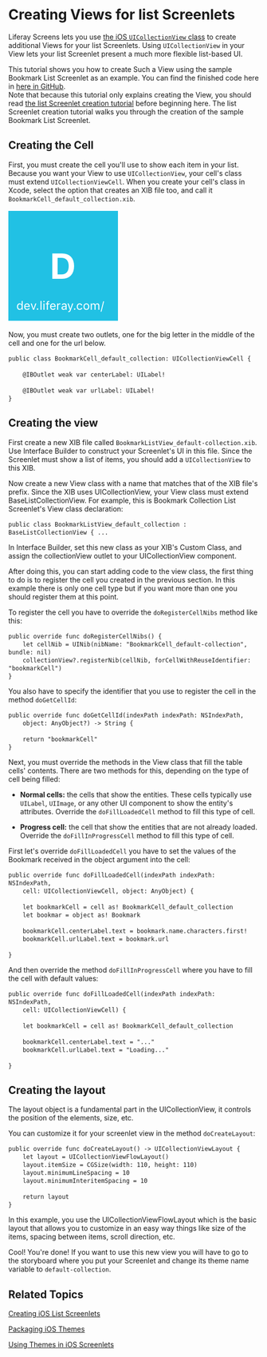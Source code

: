 # Creating Views for list Screenlets

Liferay Screens lets you use 
[the iOS `UICollectionView` class](https://developer.apple.com/reference/uikit/uicollectionview) 
to create additional Views for your list Screenlets. Using `UICollectionView` in 
your View lets your list Screenlet present a much more flexible list-based UI. 

This tutorial shows you how to create Such a View using the sample Bookmark List 
Screenlet as an example. You can find the finished code here in 
[here in GitHub](https://github.com/liferay/liferay-screens/tree/master/ios/Samples/Bookmark/BookmarkListScreenlet).  
Note that because this tutorial only explains creating the View, you should read 
[the list Screenlet creation tutorial](/develop/tutorials/-/knowledge_base/7-0/creating-ios-list-screenlets) 
before beginning here. The list Screenlet creation tutorial walks you through 
the creation of the sample Bookmark List Screenlet. 
<!-- Replace the BookmarkListScreenlet GitHub link with a link to the View -->

## Creating the Cell

First, you must create the cell you'll use to show each item in your list. 
Because you want your View to use `UICollectionView`, your cell's class must 
extend `UICollectionViewCell`. When you create your cell's class in Xcode, 
select the option that creates an XIB file too, and call it 
`BookmarkCell_default_collection.xib`. 

![Figure 1: Here's the collection view cell finished.](../../../images/screens-ios-collectionview-cell.png)

Now, you must create two outlets, one for the big letter in the middle of the 
cell and one for the url below. 

    public class BookmarkCell_default_collection: UICollectionViewCell {

        @IBOutlet weak var centerLabel: UILabel!

        @IBOutlet weak var urlLabel: UILabel!
    }

## Creating the view [](id=creating-the-view)

First create a new XIB file called `BookmarkListView_default-collection.xib`. 
Use Interface Builder to construct your Screenlet's UI in this file. Since the 
Screenlet must show a list of items, you should add a `UICollectionView` to this 
XIB.

Now create a new View class with a name that matches that of the XIB file's 
prefix. Since the XIB uses UICollectionView, your View class must extend 
BaseListCollectionView. For example, this is Bookmark Collection List 
Screenlet's View class declaration:

    public class BookmarkListView_default_collection : BaseListCollectionView { ...
	
In Interface Builder, set this new class as your XIB's Custom Class, and assign 
the collectionView outlet to your UICollectionView component.

After doing this, you can start adding code to the view class, the first thing 
to do is to register the cell you created in the previous section. In this 
example there is only one cell type but if you want more than one you should 
register them at this point.

To register the cell you have to override the `doRegisterCellNibs` method like 
this:

    public override func doRegisterCellNibs() {
        let cellNib = UINib(nibName: "BookmarkCell_default-collection", bundle: nil)
        collectionView?.registerNib(cellNib, forCellWithReuseIdentifier: "bookmarkCell")
    }

You also have to specify the identifier that you use to register the cell in the 
method `doGetCellId`:

    public override func doGetCellId(indexPath indexPath: NSIndexPath,
        object: AnyObject?) -> String {

        return "bookmarkCell"
    }

Next, you must override the methods in the View class that fill the table cells' 
contents. There are two methods for this, depending on the type of cell being 
filled: 

- **Normal cells:** the cells that show the entities. These cells typically use 
  `UILabel`, `UIImage`, or any other UI component to show the entity's 
  attributes. Override the `doFillLoadedCell` method to fill this type of cell. 

- **Progress cell:** the cell that show the entities that are not already 
  loaded. Override the `doFillInProgressCell` method to fill this type of cell. 
  
First let's override `doFillLoadedCell` you have to set the values of the 
Bookmark received in the object argument into the cell:
  
    public override func doFillLoadedCell(indexPath indexPath: NSIndexPath,
        cell: UICollectionViewCell, object: AnyObject) {

        let bookmarkCell = cell as! BookmarkCell_default_collection
        let bookmar = object as! Bookmark

        bookmarkCell.centerLabel.text = bookmark.name.characters.first!
        bookmarkCell.urlLabel.text = bookmark.url

    }

And then override the method `doFillInProgressCell` where you have to fill the 
cell with default values: 
			
    public override func doFillLoadedCell(indexPath indexPath: NSIndexPath,
        cell: UICollectionViewCell) {

        let bookmarkCell = cell as! BookmarkCell_default_collection

        bookmarkCell.centerLabel.text = "..."
        bookmarkCell.urlLabel.text = "Loading..."

    }

## Creating the layout [](id=creating-layout)

The layout object is a fundamental part in the UICollectionView, it controls the 
position of the elements, size, etc.

You can customize it for your screenlet view in the method `doCreateLayout`: 

    public override func doCreateLayout() -> UICollectionViewLayout {
        let layout = UICollectionViewFlowLayout()
        layout.itemSize = CGSize(width: 110, height: 110)
        layout.minimumLineSpacing = 10
        layout.minimumInteritemSpacing = 10

        return layout
    }

In this example, you use the UICollectionViewFlowLayout which is the basic 
layout that allows you to customize in an easy way things like size of the 
items, spacing between items, scroll direction, etc.

Cool! You're done! If you want to use this new view you will have to go to the 
storyboard where you put your Screenlet and change its theme name variable to 
`default-collection`.

## Related Topics [](id=related-topics)

[Creating iOS List Screenlets](/develop/tutorials/-/knowledge_base/7-0/creating-ios-list-screenlets)

[Packaging iOS Themes](/develop/tutorials/-/knowledge_base/7-0/packaging-ios-themes)

[Using Themes in iOS Screenlets](/develop/tutorials/-/knowledge_base/7-0/using-themes-in-ios-screenlets)
